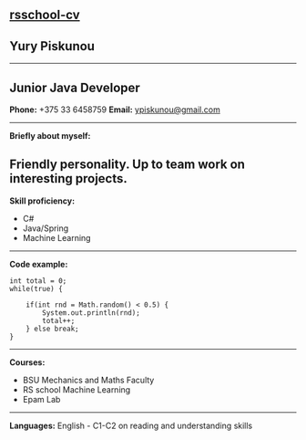 [rsschool-cv](https://ypiskunou.github.io/rsschool-cv/)
---

## Yury Piskunou
***
Junior Java Developer
---
**Phone:** +375 33 6458759
**Email:** ypiskunou@gmail.com

---
**Briefly about myself:**

Friendly personality. Up to team work on interesting projects.
---


**Skill proficiency:**
+ C#
+ Java/Spring
+ Machine Learning
---

**Code example:**

```
int total = 0;
while(true) {

	if(int rnd = Math.random() < 0.5) {
		System.out.println(rnd);
		total++;
	} else break;
}
```

---

**Courses:**
+ BSU Mechanics and Maths Faculty
+ RS school Machine Learning
+ Epam Lab
---

**Languages:**
English - C1-C2 on reading and understanding skills